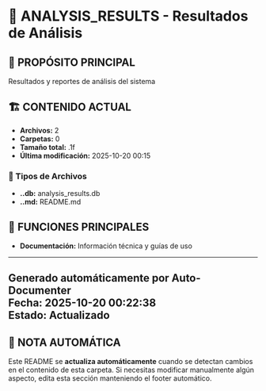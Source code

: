 # 📁 ANALYSIS_RESULTS - Resultados de Análisis

## 🎯 PROPÓSITO PRINCIPAL
Resultados y reportes de análisis del sistema

## 🏗️ CONTENIDO ACTUAL
- **Archivos:** 2
- **Carpetas:** 0
- **Tamaño total:** .1f
- **Última modificación:** 2025-10-20 00:15

### 📄 Tipos de Archivos
- **..db:** analysis_results.db
- **..md:** README.md

## 🔧 FUNCIONES PRINCIPALES
- **Documentación:** Información técnica y guías de uso

---
**Generado automáticamente por Auto-Documenter**  
**Fecha:** 2025-10-20 00:22:38  
**Estado:** Actualizado  
---

## 🔔 NOTA AUTOMÁTICA
Este README se **actualiza automáticamente** cuando se detectan cambios en el contenido de esta carpeta.
Si necesitas modificar manualmente algún aspecto, edita esta sección manteniendo el footer automático.
